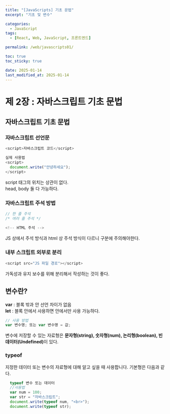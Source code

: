 ```yaml
---
title: "[JavaScripts] 기초 문법"
excerpt: "기초 및 변수"

categories:
  - JavaScript
tags:
  - [React, Web, JavaScript, 프론트엔드]

permalink: /web/javascripts01/

toc: true
toc_sticky: true

date: 2025-01-14
last_modified_at: 2025-01-14
---
```


# 제 2장 : 자바스크립트 기초 문법

## 자바스크립트 기초 문법

### 자바스크립트 선언문

```js
<script>자바스크립트 코드</script>

실제 사용법
<script>
  document.write("안녕하세요");
</script>
```

script 태그의 위치는 상관이 없다. <br>
head, body 둘 다 가능하다. <br>

### 자바스크립트 주석 방법

```js
// 한 줄 주석
/* 여러 줄 주석 */

<!-- HTML 주석 -->
```

JS 상에서 주석 방식과 html 상 주석 방식이 다르니 구분에 주의해야한다.

### 내부 스크립트 외부로 분리

```js
<script src="JS 파일 경로"></script>
```

가독성과 유지 보수를 위해 분리해서 작성하는 것이 좋다.

## 변수란?

<b>var</b> : 블록 밖과 안 선언 차이가 없음 <br>
<b>let</b> : 블록 안에서 사용하면 안에서만 사용 가능하다.

```js
// 사용 방법
var 변수명; 또는 var 변수명 = 값;
```

변수에 저장할 수 있는 자료형은 <b>문자형(string), 숫자형(num), 논리형(boolean), 빈 데이터(Undefined)</b>이 있다.

<h3>typeof</h3>
지정한 데이터 또는 변수의 자료형에 대해 알고 싶을 때 사용합니다. 기본형은 다음과 같다.

```js
  typeof 변수 또는 데이터
  //사용법
  var num = 100;
  var str = "자바스크립트";
  document.write(typeof num, "<br>");
  document.write(typeof str);
```
